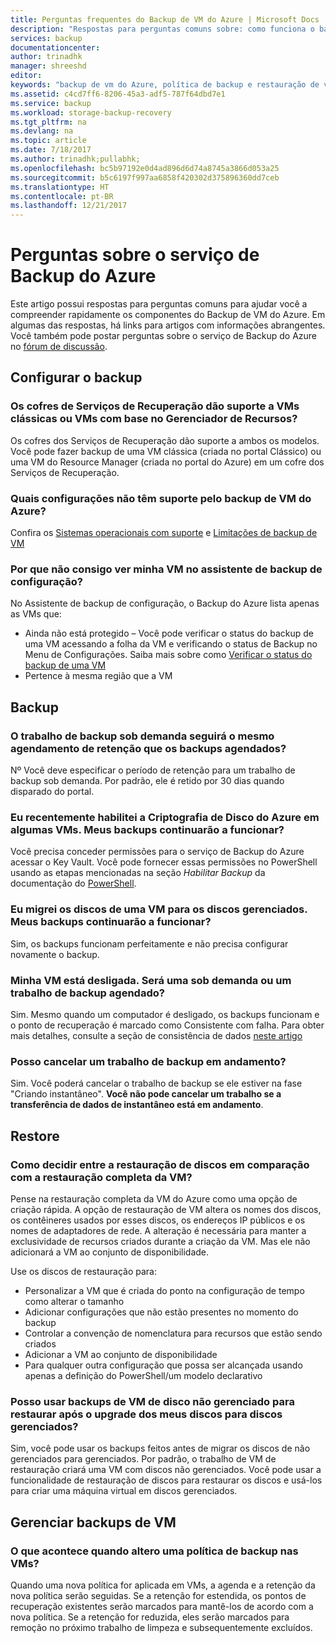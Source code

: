 ```yaml
---
title: Perguntas frequentes do Backup de VM do Azure | Microsoft Docs
description: "Respostas para perguntas comuns sobre: como funciona o backup de VM do Azure, limitações e o que acontece quando ocorrem alterações à política"
services: backup
documentationcenter: 
author: trinadhk
manager: shreeshd
editor: 
keywords: "backup de vm do Azure, política de backup e restauração de vm do Azure"
ms.assetid: c4cd7ff6-8206-45a3-adf5-787f64dbd7e1
ms.service: backup
ms.workload: storage-backup-recovery
ms.tgt_pltfrm: na
ms.devlang: na
ms.topic: article
ms.date: 7/18/2017
ms.author: trinadhk;pullabhk;
ms.openlocfilehash: bc5b97192e0d4ad896d6d74a8745a3866d053a25
ms.sourcegitcommit: b5c6197f997aa6858f420302d375896360dd7ceb
ms.translationtype: HT
ms.contentlocale: pt-BR
ms.lasthandoff: 12/21/2017
---
```

# <a name="questions-about-the-azure-vm-backup-service"></a>Perguntas sobre o serviço de Backup do Azure
Este artigo possui respostas para perguntas comuns para ajudar você a compreender rapidamente os componentes do Backup de VM do Azure. Em algumas das respostas, há links para artigos com informações abrangentes. Você também pode postar perguntas sobre o serviço de Backup do Azure no [fórum de discussão](https://social.msdn.microsoft.com/forums/azure/home?forum=windowsazureonlinebackup).

## <a name="configure-backup"></a>Configurar o backup
### <a name="do-recovery-services-vaults-support-classic-vms-or-resource-manager-based-vms-br"></a>Os cofres de Serviços de Recuperação dão suporte a VMs clássicas ou VMs com base no Gerenciador de Recursos? <br/>
Os cofres dos Serviços de Recuperação dão suporte a ambos os modelos.  Você pode fazer backup de uma VM clássica (criada no portal Clássico) ou uma VM do Resource Manager (criada no portal do Azure) em um cofre dos Serviços de Recuperação.

### <a name="what-configurations-are-not-supported-by-azure-vm-backup"></a>Quais configurações não têm suporte pelo backup de VM do Azure?
Confira os [Sistemas operacionais com suporte](backup-azure-arm-vms-prepare.md#supported-operating-systems-for-backup) e [Limitações de backup de VM](backup-azure-arm-vms-prepare.md#limitations-when-backing-up-and-restoring-a-vm)

### <a name="why-cant-i-see-my-vm-in-configure-backup-wizard"></a>Por que não consigo ver minha VM no assistente de backup de configuração?
No Assistente de backup de configuração, o Backup do Azure lista apenas as VMs que:
  * Ainda não está protegido – Você pode verificar o status do backup de uma VM acessando a folha da VM e verificando o status de Backup no Menu de Configurações. Saiba mais sobre como [Verificar o status do backup de uma VM](backup-azure-vms-first-look-arm.md#configure-the-backup-job-from-the-vm-management-blade)
  * Pertence à mesma região que a VM

## <a name="backup"></a>Backup
### <a name="will-on-demand-backup-job-follow-same-retention-schedule-as-scheduled-backups"></a>O trabalho de backup sob demanda seguirá o mesmo agendamento de retenção que os backups agendados?
Nº Você deve especificar o período de retenção para um trabalho de backup sob demanda. Por padrão, ele é retido por 30 dias quando disparado do portal. 

### <a name="i-recently-enabled-azure-disk-encryption-on-some-vms-will-my-backups-continue-to-work"></a>Eu recentemente habilitei a Criptografia de Disco do Azure em algumas VMs. Meus backups continuarão a funcionar?
Você precisa conceder permissões para o serviço de Backup do Azure acessar o Key Vault. Você pode fornecer essas permissões no PowerShell usando as etapas mencionadas na seção *Habilitar Backup* da documentação do [PowerShell](backup-azure-vms-automation.md).

### <a name="i-migrated-disks-of-a-vm-to-managed-disks-will-my-backups-continue-to-work"></a>Eu migrei os discos de uma VM para os discos gerenciados. Meus backups continuarão a funcionar?
Sim, os backups funcionam perfeitamente e não precisa configurar novamente o backup. 

### <a name="my-vm-is-shut-down-will-an-on-demand-or-a-scheduled-backup-work"></a>Minha VM está desligada. Será uma sob demanda ou um trabalho de backup agendado?
Sim. Mesmo quando um computador é desligado, os backups funcionam e o ponto de recuperação é marcado como Consistente com falha. Para obter mais detalhes, consulte a seção de consistência de dados [neste artigo](backup-azure-vms-introduction.md#how-does-azure-back-up-virtual-machines)

### <a name="can-i-cancel-an-in-progress-backup-job"></a>Posso cancelar um trabalho de backup em andamento?
Sim. Você poderá cancelar o trabalho de backup se ele estiver na fase "Criando instantâneo". **Você não pode cancelar um trabalho se a transferência de dados de instantâneo está em andamento**. 

## <a name="restore"></a>Restore
### <a name="how-do-i-decide-between-restoring-disks-versus-full-vm-restore"></a>Como decidir entre a restauração de discos em comparação com a restauração completa da VM?
Pense na restauração completa da VM do Azure como uma opção de criação rápida. A opção de restauração de VM altera os nomes dos discos, os contêineres usados por esses discos, os endereços IP públicos e os nomes de adaptadores de rede. A alteração é necessária para manter a exclusividade de recursos criados durante a criação da VM. Mas ele não adicionará a VM ao conjunto de disponibilidade. 

Use os discos de restauração para:
  * Personalizar a VM que é criada do ponto na configuração de tempo como alterar o tamanho
  * Adicionar configurações que não estão presentes no momento do backup 
  * Controlar a convenção de nomenclatura para recursos que estão sendo criados
  * Adicionar a VM ao conjunto de disponibilidade
  * Para qualquer outra configuração que possa ser alcançada usando apenas a definição do PowerShell/um modelo declarativo
  
### <a name="can-i-use-backups-of-unmanaged-disk-vm-to-restore-after-i-upgrade-my-disks-to-managed-disks"></a>Posso usar backups de VM de disco não gerenciado para restaurar após o upgrade dos meus discos para discos gerenciados?
Sim, você pode usar os backups feitos antes de migrar os discos de não gerenciados para gerenciados. Por padrão, o trabalho de VM de restauração criará uma VM com discos não gerenciados. Você pode usar a funcionalidade de restauração de discos para restaurar os discos e usá-los para criar uma máquina virtual em discos gerenciados. 

## <a name="manage-vm-backups"></a>Gerenciar backups de VM
### <a name="what-happens-when-i-change-a-backup-policy-on-vms"></a>O que acontece quando altero uma política de backup nas VMs?
Quando uma nova política for aplicada em VMs, a agenda e a retenção da nova política serão seguidas. Se a retenção for estendida, os pontos de recuperação existentes serão marcados para mantê-los de acordo com a nova política. Se a retenção for reduzida, eles serão marcados para remoção no próximo trabalho de limpeza e subsequentemente excluídos. 
